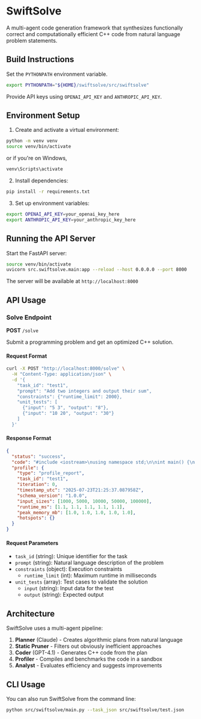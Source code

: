 # SwiftSolve

A multi-agent code generation framework that synthesizes functionally correct and computationally efficient C++ code from natural language problem statements.

## Build Instructions

Set the `PYTHONPATH` environment variable.

```sh
export PYTHONPATH="${HOME}/swiftsolve/src/swiftsolve"
```

Provide API keys using `OPENAI_API_KEY` and `ANTHROPIC_API_KEY`.

## Environment Setup

1. Create and activate a virtual environment:
```bash
python -m venv venv
source venv/bin/activate
```
or if you're on Windows,

```bash
venv\Scripts\activate
```

2. Install dependencies:
```bash
pip install -r requirements.txt
```

3. Set up environment variables:
```bash
export OPENAI_API_KEY=your_openai_key_here
export ANTHROPIC_API_KEY=your_anthropic_key_here
```

## Running the API Server

Start the FastAPI server:

```bash
source venv/bin/activate
uvicorn src.swiftsolve.main:app --reload --host 0.0.0.0 --port 8000
```

The server will be available at `http://localhost:8000`

## API Usage

### Solve Endpoint

**POST** `/solve`

Submit a programming problem and get an optimized C++ solution.

#### Request Format

```bash
curl -X POST "http://localhost:8000/solve" \
  -H "Content-Type: application/json" \
  -d '{
    "task_id": "test1",
    "prompt": "Add two integers and output their sum",
    "constraints": {"runtime_limit": 2000},
    "unit_tests": [
      {"input": "5 3", "output": "8"},
      {"input": "10 20", "output": "30"}
    ]
  }'
```

#### Response Format

```json
{
  "status": "success",
  "code": "#include <iostream>\nusing namespace std;\n\nint main() {\n    int a, b;\n    cin >> a >> b;\n    cout << a + b << endl;\n    return 0;\n}",
  "profile": {
    "type": "profile_report",
    "task_id": "test1",
    "iteration": 0,
    "timestamp_utc": "2025-07-23T21:25:37.087958Z",
    "schema_version": "1.0.0",
    "input_sizes": [1000, 5000, 10000, 50000, 100000],
    "runtime_ms": [1.1, 1.1, 1.1, 1.1, 1.1],
    "peak_memory_mb": [1.0, 1.0, 1.0, 1.0, 1.0],
    "hotspots": {}
  }
}
```

#### Request Parameters

- `task_id` (string): Unique identifier for the task
- `prompt` (string): Natural language description of the problem
- `constraints` (object): Execution constraints
  - `runtime_limit` (int): Maximum runtime in milliseconds
- `unit_tests` (array): Test cases to validate the solution
  - `input` (string): Input data for the test
  - `output` (string): Expected output

## Architecture

SwiftSolve uses a multi-agent pipeline:

1. **Planner** (Claude) - Creates algorithmic plans from natural language
2. **Static Pruner** - Filters out obviously inefficient approaches
3. **Coder** (GPT-4.1) - Generates C++ code from the plan
4. **Profiler** - Compiles and benchmarks the code in a sandbox
5. **Analyst** - Evaluates efficiency and suggests improvements

## CLI Usage

You can also run SwiftSolve from the command line:

```bash
python src/swiftsolve/main.py --task_json src/swiftsolve/test.json
```
